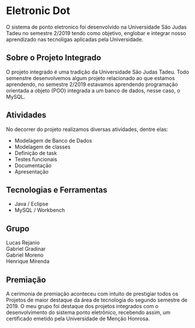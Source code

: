 # Eletronic Dot
O sistema de ponto eletronico foi desenvolvido na Universidade São Judas Tadeu no semestre 2/2019 tendo como objetivo, englobar e integrar nosso aprendizado nas tecnoligas aplicadas pela Universidade.

## Sobre o Projeto Integrado 
O projeto integrado é uma tradição da Universidade São Judas Tadeu. Todo semenstre desenvolvemos algum projeto relacionado ao que estamos aprendendo, no semestre 2/2019 estavamos aprendendo programação orientada a objeto (POO) integrada a um banco de dados, nesse caso, o MySQL. 

## Atividades 
No decorrer do projeto realizamos diversas atividades, dentre elas: 

  - Modelagem de Banco de Dados 
  - Modelagem de classes 
  - Definição de task 
  - Testes funcionais 
  - Documentação
  - Apresentação
  
## Tecnologias e Ferramentas
  - Java / Eclipse 
  - MySQL / Workbench
  
## Grupo 
  Lucas Rejanio </br>
  Gabriel Gradinar  </br>
  Gabriel Moreno  </br>
  Henrique Mirenda </br>
  
## Premiação 
A cerimonia de premiação aconteceu com intuito de prestigiar todos os Projetos de maior destaque da área de tecnologia do segundo semestre de 2019. O meu grupo foi destaque dos projetos integrados com o desenvolvimento do sistema ponto eletrônico, recebendo assim, um certificado emetido pela Universidade de Menção Honrosa.



